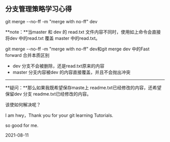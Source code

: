 ## 分支管理策略学习心得

git merge --no-ff -m "merge with no-ff" dev

**note：**当master 和 dev 的 read.txt 文件内容不同时，使用如上命令会直接将dev 中的read.txt 覆盖 master 中的read.txt。

git merge --no-ff -m "merge with no-ff" dev和git merge dev 中的Fast forward 合并本质区别

- dev 分支不会被删除，还是read.txt原来的内容
- master 分支内容被dev 的内容直接覆盖，并且不会抛出冲突

---

**疑问：**那么如果我既希望保存maste上 readme.txt已经修改的内容，还希望保留dev 分支 readme.txt已经修改的内容。

该使如何解决呢？

I am hwy，Thank you for your git learning Tutorials.

so good for me.



2021-08-11